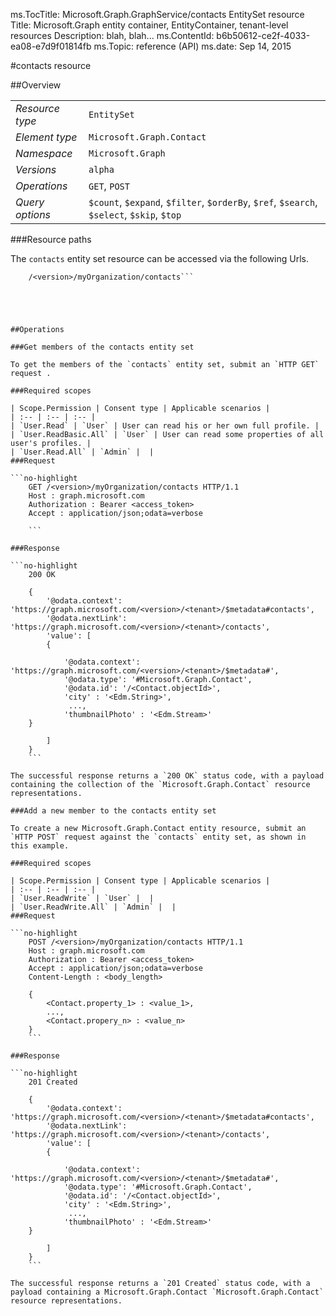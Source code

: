ms.TocTitle: Microsoft.Graph.GraphService/contacts EntitySet resource
Title: Microsoft.Graph entity container, EntityContainer, tenant-level resources
Description: blah, blah...
ms.ContentId: b6b50612-ce2f-4033-ea08-e7d9f01814fb
ms.Topic: reference (API)
ms.date: Sep 14, 2015

#contacts resource

 



<a name="msg-entity-set-contacts"> </a>
##Overview

|  |  | 
| :-- | :-- | 
| _Resource type_ | `EntitySet` | 
| _Element type_ | `Microsoft.Graph.Contact` | 
| _Namespace_ | `Microsoft.Graph` | 
| _Versions_ | `alpha` | 
| _Operations_ | `GET`, `POST` | 
| _Query options_ | `$count`, `$expand`, `$filter`, `$orderBy`, `$ref`, `$search`, `$select`, `$skip`, `$top` | 


###Resource paths

The `contacts` entity set resource can be accessed via the following Urls. 

```no-highlight
	/<version>/myOrganization/contacts```





##Operations

###Get members of the contacts entity set

To get the members of the `contacts` entity set, submit an `HTTP GET` request .  

###Required scopes

| Scope.Permission | Consent type | Applicable scenarios | 
| :-- | :-- | :-- | 
| `User.Read` | `User` | User can read his or her own full profile. | 
| `User.ReadBasic.All` | `User` | User can read some properties of all user's profiles. | 
| `User.Read.All` | `Admin` |  | 
###Request

```no-highlight
	GET /<version>/myOrganization/contacts HTTP/1.1
	Host : graph.microsoft.com
	Authorization : Bearer <access_token>
	Accept : application/json;odata=verbose
	
	```

###Response

```no-highlight
	200 OK
	
	{
		'@odata.context': 'https://graph.microsoft.com/<version>/<tenant>/$metadata#contacts',
		'@odata.nextLink': 'https://graph.microsoft.com/<version>/<tenant>/contacts',
		'value': [ 
		{
	
			'@odata.context': 'https://graph.microsoft.com/<version>/<tenant>/$metadata#',
			'@odata.type': '#Microsoft.Graph.Contact',
			'@odata.id': '/<Contact.objectId>',
			'city' : '<Edm.String>',
			 ...,
			'thumbnailPhoto' : '<Edm.Stream>'
	}
	
		]
	}
	```

The successful response returns a `200 OK` status code, with a payload containing the collection of the `Microsoft.Graph.Contact` resource representations. 

###Add a new member to the contacts entity set

To create a new Microsoft.Graph.Contact entity resource, submit an `HTTP POST` request against the `contacts` entity set, as shown in this example. 

###Required scopes

| Scope.Permission | Consent type | Applicable scenarios | 
| :-- | :-- | :-- | 
| `User.ReadWrite` | `User` |  | 
| `User.ReadWrite.All` | `Admin` |  | 
###Request

```no-highlight
	POST /<version>/myOrganization/contacts HTTP/1.1
	Host : graph.microsoft.com
	Authorization : Bearer <access_token>
	Accept : application/json;odata=verbose
	Content-Length : <body_length>
	
	{
		<Contact.property_1> : <value_1>,
		...,
		<Contact.propery_n> : <value_n>
	}
	```

###Response

```no-highlight
	201 Created
	
	{
		'@odata.context': 'https://graph.microsoft.com/<version>/<tenant>/$metadata#contacts',
		'@odata.nextLink': 'https://graph.microsoft.com/<version>/<tenant>/contacts',
		'value': [ 
		{
	
			'@odata.context': 'https://graph.microsoft.com/<version>/<tenant>/$metadata#',
			'@odata.type': '#Microsoft.Graph.Contact',
			'@odata.id': '/<Contact.objectId>',
			'city' : '<Edm.String>',
			 ...,
			'thumbnailPhoto' : '<Edm.Stream>'
	}
	
		]
	}
	```

The successful response returns a `201 Created` status code, with a payload containing a Microsoft.Graph.Contact `Microsoft.Graph.Contact` resource representations. 




